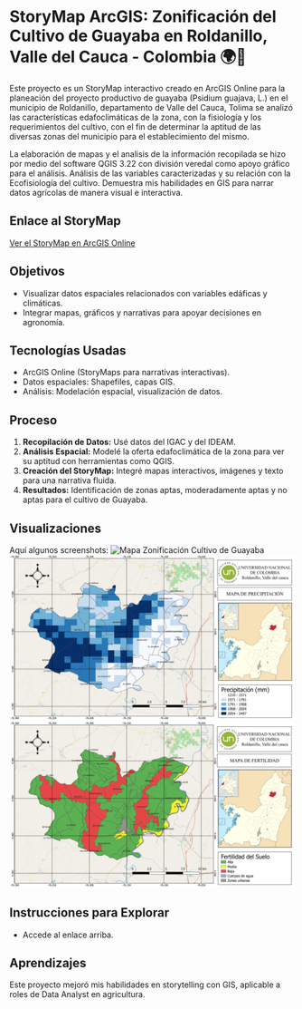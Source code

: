 # StoryMap ArcGIS: Zonificación del Cultivo de Guayaba en Roldanillo, Valle del Cauca - Colombia 🌍🌱

Este proyecto es un StoryMap interactivo creado en ArcGIS Online para la planeación del proyecto productivo de guayaba (Psidium guajava, L.) en el municipio de Roldanillo, departamento de Valle del Cauca, Tolima se analizó las características edafoclimáticas de la zona, con la fisiología y los requerimientos del cultivo, con el fin de  determinar la aptitud de las diversas zonas del municipio para el establecimiento del mismo. 

La elaboración de mapas y el analisis de la información recopilada se hizo por medio del software QGIS 3.22 con división veredal como apoyo gráfico para el análisis. Análisis de las variables caracterizadas y su relación con la Ecofisiología del cultivo. Demuestra mis habilidades en GIS para narrar datos agrícolas de manera visual e interactiva.

## Enlace al StoryMap
[Ver el StoryMap en ArcGIS Online](https://storymaps.arcgis.com/stories/f81bc4768f5b48ca8a848ba13a5bc713)

## Objetivos
- Visualizar datos espaciales relacionados con variables edáficas y climáticas. 
- Integrar mapas, gráficos y narrativas para apoyar decisiones en agronomía.

## Tecnologías Usadas
- ArcGIS Online (StoryMaps para narrativas interactivas).
- Datos espaciales: Shapefiles, capas GIS.
- Análisis: Modelación espacial, visualización de datos.

## Proceso
1. **Recopilación de Datos:** Usé datos del IGAC y del IDEAM.
2. **Análisis Espacial:** Modelé la oferta edafoclimática de la zona para ver su aptitud con herramientas como QGIS.
3. **Creación del StoryMap:** Integré mapas interactivos, imágenes y texto para una narrativa fluida.
4. **Resultados:** Identificación de zonas aptas, moderadamente aptas y no aptas para el cultivo de Guayaba.

## Visualizaciones
Aquí algunos screenshots:
![Mapa Zonificación Cultivo de Guayaba](Zonificación_Guayaba_page-0001.jpg)
![Mapa Precipitacion](PrecipitacionFinal_page-0001.jpg)
![Mapa Fertilidad del Suelo](FertilidadFinal_page-0001.jpg)

## Instrucciones para Explorar
- Accede al enlace arriba.

## Aprendizajes
Este proyecto mejoró mis habilidades en storytelling con GIS, aplicable a roles de Data Analyst en agricultura.
